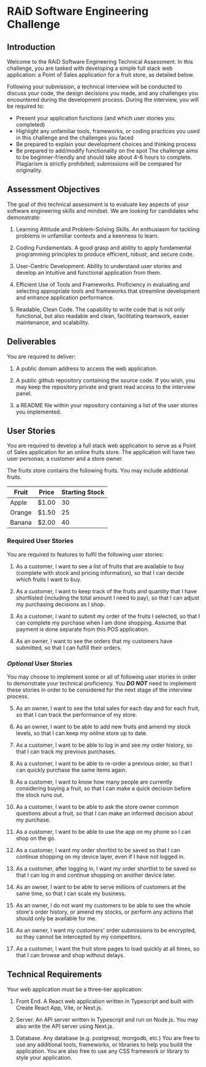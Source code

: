 # RAiD Software Engineering Challenge

## Introduction

Welcome to the RAiD Software Engineering Technical Assessment. In this challenge, you are tasked with developing a simple full stack web application: a Point of Sales application for a fruit store, as detailed below.

Following your submission, a technical interview will be conducted to discuss your code, the design decisions you made, and any challenges you encountered during the development process. During the interview, you will be required to:

- Present your application functions (and which user stories you completed)
- Highlight any unfamiliar tools, frameworks, or coding practices you used in this challenge and the challenges you faced
- Be prepared to explain your development choices and thinking process
- Be prepared to add/modify functionality on the spot
  The challenge aims to be beginner-friendly and should take about 4-6 hours to complete. Plagiarism is strictly prohibited; submissions will be compared for originality.

## Assessment Objectives

The goal of this technical assessment is to evaluate key aspects of your software engineering skills and mindset. We are looking for candidates who demonstrate:

1. Learning Attitude and Problem-Solving Skills. An enthusiasm for tackling problems in unfamiliar contexts and a keenness to learn.

2. Coding Fundamentals. A good grasp and ability to apply fundamental programming principles to produce efficient, robust, and secure code.

3. User-Centric Development. Ability to understand user stories and develop an intuitive and functional application from them.

4. Efficient Use of Tools and Frameworks. Proficiency in evaluating and selecting appropriate tools and frameworks that streamline development and enhance application performance.

5. Readable, Clean Code. The capability to write code that is not only functional, but also readable and clean, facilitating teamwork, easier maintenance, and scalability.

## Deliverables

You are required to deliver:

1. A public domain address to access the web application.

2. A public github repository containing the source code. If you wish, you may keep the repository private and grant read access to the interview panel.

3. a README file within your repository containing a list of the user stories you implemented.

## User Stories

You are required to develop a full stack web application to serve as a Point of Sales application for an online fruits store. The application will have two user personas; a customer and a store owner.

The fruits store contains the following fruits. You may include additional fruits.

| Fruit  | Price | Starting Stock |
| ------ | ----- | -------------- |
| Apple  | $1.00 | 30             |
| Orange | $1.50 | 25             |
| Banana | $2.00 | 40             |

### Required User Stories

You are required to features to fulfil the following user stories:

1. As a customer, I want to see a list of fruits that are available to buy (complete with stock and pricing information), so that I can decide which fruits I want to buy.

2. As a customer, I want to keep track of the fruits and quantity that I have shortlisted (including the total amount I need to pay), so that I can adjust my purchasing decisions as I shop.

3. As a customer, I want to submit my order of the fruits I selected, so that I can complete my purchase when I am done shopping. Assume that payment is done separate from this POS application.

4. As an owner, I want to see the orders that my customers have submitted, so that I can fulfill their orders.

### **_Optional_** User Stories

You may choose to implement some or all of following user stories in order to demonstrate your technical proficiency. You **_DO NOT_** need to implement these stories in order to be considered for the next stage of the interview process.

5. As an owner, I want to see the total sales for each day and for each fruit, so that I can track the performance of my store.

6. As an owner, I want to be able to add new fruits and amend my stock levels, so that I can keep my online store up to date.

7. As a customer, I want to be able to log in and see my order history, so that I can track my previous purchases.

8. As a customer, I want to be able to re-order a previous order, so that I can quickly purchase the same items again.

9. As a customer, I want to know how many people are currently considering buying a fruit, so that I can make a quick decision before the stock runs out.

10. As a customer, I want to be able to ask the store owner common questions about a fruit, so that I can make an informed decision about my purchase.

11. As a customer, I want to be able to use the app on my phone so I can shop on the go.

12. As a customer, I want my order shortlist to be saved so that I can continue shopping on my device layer, even if I have not logged in.

13. As a customer, after logging in, I want my order shortlist to be saved so that I can log in and continue shopping on another device later.

14. As an owner, I want to be able to serve millions of customers at the same time, so that I can scale my business.

15. As an owner, I do not want my customers to be able to see the whole store's order history, or amend my stocks, or perform any actions that should only be available for me.

16. As an owner, I want my customers' order submissions to be encrypted, so they cannot be intercepted by my competitors.

17. As a customer, I want the fruit store pages to load quickly at all times, so that I can browse and shop without delays.

## Technical Requirements

Your web application must be a three-tier application:

1. Front End. A React web application written in Typescript and built with Create React App, Vite, or Next.js.

2. Server. An API server written in Typescript and run on Node.js. You may also write the API server using Next.js.

3. Database. Any database (e.g. postgresql, mongodb, etc.)
   You are free to use any additional tools, frameworks, or libraries to help you build the application. You are also free to use any CSS framework or library to style your application.
